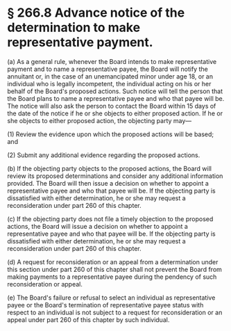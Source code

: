 # § 266.8   Advance notice of the determination to make representative payment.

(a) As a general rule, whenever the Board intends to make representative payment and to name a representative payee, the Board will notify the annuitant or, in the case of an unemancipated minor under age 18, or an individual who is legally incompetent, the individual acting on his or her behalf of the Board's proposed actions. Such notice will tell the person that the Board plans to name a representative payee and who that payee will be. The notice will also ask the person to contact the Board within 15 days of the date of the notice if he or she objects to either proposed action. If he or she objects to either proposed action, the objecting party may—


(1) Review the evidence upon which the proposed actions will be based; and


(2) Submit any additional evidence regarding the proposed actions.


(b) If the objecting party objects to the proposed actions, the Board will review its proposed determinations and consider any additional information provided. The Board will then issue a decision on whether to appoint a representative payee and who that payee will be. If the objecting party is dissatisfied with either determination, he or she may request a reconsideration under part 260 of this chapter.


(c) If the objecting party does not file a timely objection to the proposed actions, the Board will issue a decision on whether to appoint a representative payee and who that payee will be. If the objecting party is dissatisfied with either determination, he or she may request a reconsideration under part 260 of this chapter.


(d) A request for reconsideration or an appeal from a determination under this section under part 260 of this chapter shall not prevent the Board from making payments to a representative payee during the pendency of such reconsideration or appeal.


(e) The Board's failure or refusal to select an individual as representative payee or the Board's termination of representative payee status with respect to an individual is not subject to a request for reconsideration or an appeal under part 260 of this chapter by such individual.





